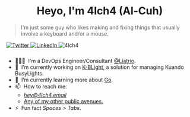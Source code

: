 <h1 align="center">Heyo, I'm 4lch4 (Al-Cuh)</h1>

> I'm just some guy who likes making and fixing things that usually involve a keyboard and/or a mouse.

<!-- Badges -->
<div align="left">

  <a href="https://twitter.com/4lch4">
    <img
      src="https://img.shields.io/twitter/follow/4lch4?label=Twitter&logo=twitter&style=flat-square&color=1da1f2&logoColor=ffffff"
      alt="Twitter"
    />
  </a>

  <a href="https://linkedin.com/in/devin-leaman-4962242">
    <img
      src="https://img.shields.io/static/v1?logo=linkedin&style=flat-square&color=0072b1&label=LinkedIn&message=%E2%98%86"
      alt="LinkedIn"
    />
  </a>

  <img src="https://komarev.com/ghpvc/?username=4lch4&color=brightgreen&style=flat-square" alt="4lch4" />

  <!-- <a href="https://api.daily.dev/get?r=4lch4" target="_blank">
    <img
      width="256"
      align="right"
      src="https://raw.githubusercontent.com/4lch4/4lch4/devcard/devcard.svg"
    />
  </a> -->
</div>

<ul style="margin-top: 25px;">
  <li>
    👨🏻‍💻&nbsp;&nbsp;I'm a DevOps Engineer/Consultant
    <a href="https://liatrio.com">@Liatrio</a>.
  </li>
  <li>
    🔭&nbsp;&nbsp;I’m currently working on <a href="https://git.4lch4.io/K-BLight">K-BLight</a>, a solution for managing Kuando BusyLights.
  </li>
  <li>
    🌱&nbsp;&nbsp;I’m currently learning more about <a href="https://go.dev">Go</a>.
  </li>
  <li>📫&nbsp;&nbsp;How to reach me:
  <ul>
    <li><em><a href="mailto:hey@4lch4.email">hey@4lch4.email</a></em></li>
    <li><a href="https://4lch4.link">Any of my other public avenues.</a></li>
  </ul>
  </li>
  <li>⚡&nbsp;&nbsp;Fun fact <em>Spaces > Tabs</em>.</li>
</ul>
